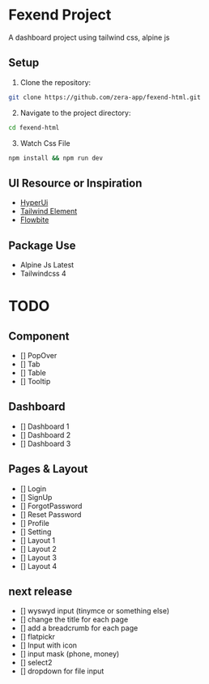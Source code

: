 # Fexend Project

A dashboard project using tailwind css, alpine js

## Setup

1. Clone the repository:

```bash
git clone https://github.com/zera-app/fexend-html.git
```

2. Navigate to the project directory:

```bash
cd fexend-html
```

3. Watch Css File

```bash
npm install && npm run dev
```

## UI Resource or Inspiration

- [HyperUi](https://www.hyperui.dev)
- [Tailwind Element](https://tw-elements.com/)
- [Flowbite](https://flowbite.com/)

## Package Use

- Alpine Js Latest
- Tailwindcss 4

# TODO

## Component

- [] PopOver
- [] Tab
- [] Table
- [] Tooltip

## Dashboard

- [] Dashboard 1
- [] Dashboard 2
- [] Dashboard 3

## Pages & Layout

- [] Login
- [] SignUp
- [] ForgotPassword
- [] Reset Password
- [] Profile
- [] Setting
- [] Layout 1
- [] Layout 2
- [] Layout 3
- [] Layout 4

## next release

- [] wyswyd input (tinymce or something else)
- [] change the title for each page
- [] add a breadcrumb for each page
- [] flatpickr
- [] Input with icon
- [] input mask (phone, money)
- [] select2
- [] dropdown for file input
